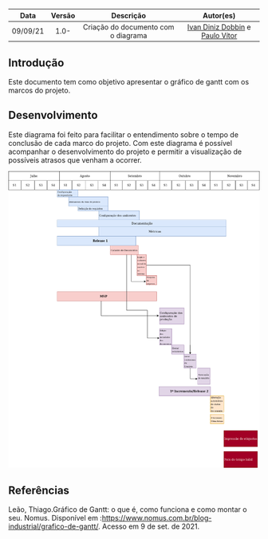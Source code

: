 | Data | Versão | Descrição | Autor(es)|
|:----:|:------:|:---------:|:--------:|
| 09/09/21 | 1.0- | Criação do documento com o diagrama | [Ivan Diniz Dobbin](https://github.com/darmsDD) e [Paulo Vítor]((https://github.com/PauloVitorRocha)) |


## Introdução
Este documento tem como objetivo apresentar o gráfico de gantt com os marcos do projeto.

## Desenvolvimento
Este diagrama foi feito para facilitar o entendimento sobre o tempo de conclusão de cada marco do projeto.
Com este diagrama é possível acompanhar o desenvolvimento do projeto e permitir a visualização de possíveis atrasos que venham a ocorrer.

[![](imagens/gantt.png)](imagens/gantt.png)

## Referências
Leão, Thiago.Gráfico de Gantt: o que é, como funciona e como montar o seu. Nomus. Disponível em :<https://www.nomus.com.br/blog-industrial/grafico-de-gantt/>. Acesso em 9 de set. de 2021.
